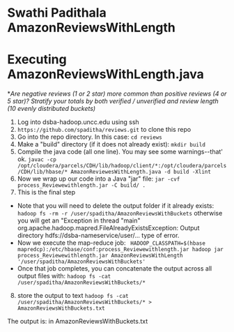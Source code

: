 # Swathi Padithala AmazonReviewsWithLength

# Executing AmazonReviewsWithLength.java
**Are negative reviews (1 or 2 star) more common than positive reviews (4 or 5 star)?  Stratify your totals by both verified / unverified and review length (10 evenly distributed buckets)*
1. Log into dsba-hadoop.uncc.edu using ssh
2. `https://github.com/spaditha/reviews.git` to clone this repo
3. Go into the repo directory.  In this case: `cd reviews`
4. Make a "build" directory (if it does not already exist): `mkdir build`
5. Compile the java code (all one line).  You may see some warnings--that' ok. 
`javac -cp /opt/cloudera/parcels/CDH/lib/hadoop/client/*:/opt/cloudera/parcels/CDH/lib/hbase/* AmazonReviewesWithLength.java -d build -Xlint`
6. Now we wrap up our code into a Java "jar" file: `jar -cvf process_Reviewewithlength.jar -C build/ .`
7. This is the final step  
 - Note that you will need to delete the output folder if it already exists: `hadoop fs -rm -r /user/spaditha/AmazonReviewsWithBuckets` otherwise you will get an "Exception in thread "main" org.apache.hadoop.mapred.FileAlreadyExistsException: Output directory hdfs://dsba-nameservice/user/... type of error.
 - Now we execute the map-reduce job: ` HADOOP_CLASSPATH=$(hbase mapredcp):/etc/hbase/conf:process_Reviewewithlength.jar hadoop jar process_Reviewewithlength.jar AmazonReviewsWithLength '/user/spaditha/AmazonReviewsWithBuckets'`
 - Once that job completes, you can concatenate the output across all output files with: `hadoop fs -cat /user/spaditha/AmazonReviewsWithBuckets/*`
 8. store the output to text  `hadoop fs -cat /user/spaditha/AmazonReviewsWithBuckets/* > AmazonReviewsWithBuckets.txt`
 
 The output is: in AmazonReviewsWithBuckets.txt

